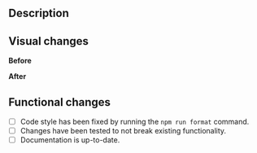 <!-- FILL OUT ALL RELEVANT SECTIONS. -->

## Description

<!-- Describe the addressed issue or the need for the new or updated functionality. -->

## Visual changes

<!-- describe visual changes here -->

**Before**

<!-- Add screenshots of before -->

**After**

<!-- Add screenshots of after -->

## Functional changes

- [ ] Code style has been fixed by running the `npm run format` command.
- [ ] Changes have been tested to not break existing functionality.
- [ ] Documentation is up-to-date.

